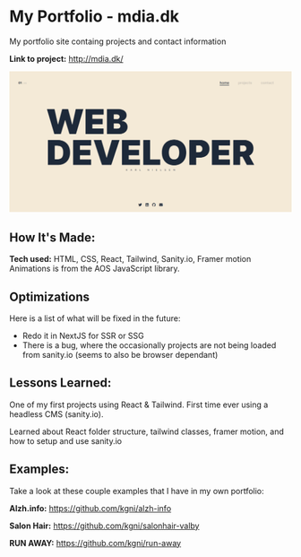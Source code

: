 # My Portfolio - mdia.dk
My portfolio site containg projects and contact information

**Link to project:** http://mdia.dk/

![portfolio](/img/MDIA.png)

## How It's Made:

**Tech used:** HTML, CSS, React, Tailwind, Sanity.io, Framer motion
Animations is from the AOS JavaScript library.

## Optimizations
Here is a list of what will be fixed in the future:
  + Redo it in NextJS for SSR or SSG
  + There is a bug, where the occasionally projects are not being loaded from sanity.io (seems to also be browser dependant)

## Lessons Learned:

One of my first projects using React & Tailwind. First time ever using a headless CMS (sanity.io).

Learned about React folder structure, tailwind classes, framer motion, and how to setup and use sanity.io



## Examples:
Take a look at these couple examples that I have in my own portfolio:

**Alzh.info:** https://github.com/kgni/alzh-info

**Salon Hair:** https://github.com/kgni/salonhair-valby

**RUN AWAY:** https://github.com/kgni/run-away

